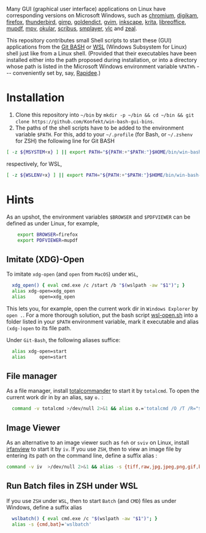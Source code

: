 Many GUI (graphical user interface) applications on Linux have corresponding versions on Microsoft Windows, such as [chromium](https://chocolatey.org/packages/chromium), [digikam](https://chocolatey.org/packages/digikam), [firefox](https://chocolatey.org/packages/firefox), [thunderbird](https://chocolatey.org/packages/thunderbird), [gimp](https://chocolatey.org/packages/gimp), [goldendict](https://chocolatey.org/packages/goldendict), [gvim](https://chocolatey.org/packages/vim), [inkscape](https://chocolatey.org/packages/inkscape), [krita](https://chocolatey.org/packages/krita), [libreoffice](https://chocolatey.org/packages/libreoffice), [mupdf](https://chocolatey.org/packages/mupdf), [mpv](https://chocolatey.org/packages/mpv), [okular](https://chocolatey.org/packages/okular), [scribus](https://chocolatey.org/packages/scribus), [smplayer](https://chocolatey.org/packages/smplayer), [vlc](https://chocolatey.org/packages/vlc) and [zeal](https://chocolatey.org/packages/zeal).

This repository contributes small Shell scripts to start these (GUI) applications from the [Git BASH](https://gitforwindows.org/) or [WSL](https://docs.microsoft.com/en-us/windows/wsl/install) (Windows Subsystem for Linux) shell just like from a Linux shell.
(Provided that their executables have been installed either into the path proposed during installation, or into a directory whose path is listed in the Microsoft Windows environment variable `%PATH%` --- conveniently set by, say, [Rapidee](https://www.rapidee.com).)

# Installation

1. Clone this repository into `~/bin` by `mkdir -p ~/bin && cd ~/bin && git clone https://github.com/Konfekt/win-bash-gui-bins`.
2. The paths of the shell scripts have to be added to the environment variable `$PATH`.
    For this, add to your `~/.profile` (for Bash, or `~/.zshenv` for ZSH) the following line for Git BASH

```sh
[ -z ${MSYSTEM+x} ] || export PATH="${PATH:+"$PATH:"}$HOME/bin/win-bash-gui-bins"
```

respectively, for WSL,

```sh
[ -z ${WSLENV+x} ] || export PATH="${PATH:+"$PATH:"}$HOME/bin/win-bash-gui-bins"
```

# Hints

As an upshot, the environment variables `$BROWSER` and `$PDFVIEWER` can be defined as under Linux, for example,

```sh
    export BROWSER=firefox
    export PDFVIEWER=mupdf
```

## Imitate (XDG)-Open 

To imitate `xdg-open` (and `open` from `MacOS`) under `WSL`,

```sh
  xdg_open() { eval cmd.exe /c /start /b "$(wslpath -aw "$1")"; }
  alias xdg-open=xdg_open
  alias     open=xdg_open
```

This lets you, for example, open the current work dir in `Windows Explorer` by `open .`.
For a more thorough solution, put the bash script [wsl-open.sh](https://raw.githubusercontent.com/4U6U57/wsl-open/master/wsl-open.sh) into a folder listed in your `$PATH` environment variable, mark it executable and alias `(xdg-)open` to its file path.

Under `Git-Bash`, the following aliases suffice:

```sh
  alias xdg-open=start
  alias     open=start
```

## File manager

As a file manager, install [totalcommander](https://chocolatey.org/packages/totalcommander) to start it by `totalcmd`.
To open the current work dir in by an alias, say `o.` :

```sh
  command -v totalcmd >/dev/null 2>&1 && alias o.='totalcmd /O /T /R="$(winpath -aw "$(pwd)")"'
```

## Image Viewer

As an alternative to an image viewer such as `feh` or `sviv` on Linux, install [irfanview](https://chocolatey.org/packages/irfanview) to start it by `iv`.
If you use `ZSH`, then to view an image file by entering its path on the command line, define a suffix alias :

```sh
command -v iv  >/dev/null 2>&1 && alias -s {tiff,raw,jpg,jpeg,png,gif,bmp}='iv'
```

## Run Batch files in ZSH under WSL

If you use `ZSH` under `WSL`, then to start `Batch` (and `CMD`) files as under Windows, define a suffix alias

```sh
  wslbatch() { eval cmd.exe /c "$(wslpath -aw "$1")"; }
  alias -s {cmd,bat}='wslbatch'
```

